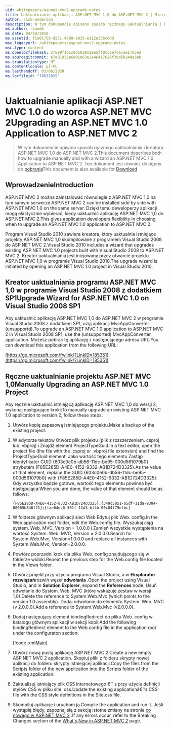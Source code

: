 ```yaml
---
uid: whitepapers/aspnet-mvc2-upgrade-notes
title: Uaktualnianie aplikacji ASP.NET MVC 1,0 do ASP.NET MVC 2 | Microsoft Docs
author: rick-anderson
description: W tym dokumencie opisano sposób ręcznego uaktualniania i kreatora ASP.NET MVC 1,0 do ASP.NET MVC 2. Ten dokument jest również dostępny dla d...
ms.author: riande
ms.date: 04/08/2010
ms.assetid: f1a01759-d251-4b09-8835-e112e336c6dd
msc.legacyurl: /whitepapers/aspnet-mvc2-upgrade-notes
msc.type: content
ms.openlocfilehash: 27589f1b1c9d5038118e5ff0cc2e7cecae17d5ed
ms.sourcegitcommit: e7e91932a6e91a63e2e46417626f39d6b244a3ab
ms.translationtype: MT
ms.contentlocale: pl-PL
ms.lasthandoff: 03/06/2020
ms.locfileid: "78637019"
---
```

# <a name="upgrading-an-aspnet-mvc-10-application-to-aspnet-mvc-2"></a><span data-ttu-id="6a2e9-104">Uaktualnianie aplikacji ASP.NET MVC 1.0 do wzorca ASP.NET MVC 2</span><span class="sxs-lookup"><span data-stu-id="6a2e9-104">Upgrading an ASP.NET MVC 1.0 Application to ASP.NET MVC 2</span></span>

> <span data-ttu-id="6a2e9-105">W tym dokumencie opisano sposób ręcznego uaktualniania i kreatora ASP.NET MVC 1,0 do ASP.NET MVC 2.</span><span class="sxs-lookup"><span data-stu-id="6a2e9-105">This document describes both how to upgrade manually and with a wizard an ASP.NET MVC 1.0 Application to ASP.NET MVC 2.</span></span> <span data-ttu-id="6a2e9-106">Ten dokument jest również dostępny do [pobrania](https://download.microsoft.com/download/F/1/6/F16F9AF9-8EF4-4845-BC97-639791D5699C/MVC2-Upgrade-Notes.pdf)</span><span class="sxs-lookup"><span data-stu-id="6a2e9-106">This document is also available for [Download](https://download.microsoft.com/download/F/1/6/F16F9AF9-8EF4-4845-BC97-639791D5699C/MVC2-Upgrade-Notes.pdf)</span></span>

## <a name="introduction"></a><span data-ttu-id="6a2e9-107">Wprowadzenie</span><span class="sxs-lookup"><span data-stu-id="6a2e9-107">Introduction</span></span>

<span data-ttu-id="6a2e9-108">ASP.NET MVC 2 można zainstalować równolegle z ASP.NET MVC 1,0 na tym samym serwerze.</span><span class="sxs-lookup"><span data-stu-id="6a2e9-108">ASP.NET MVC 2 can be installed side by side with ASP.NET MVC 1.0 on the same server.</span></span> <span data-ttu-id="6a2e9-109">Dzięki temu deweloperzy aplikacji mogą elastycznie wybierać, kiedy uaktualnić aplikację ASP.NET MVC 1,0 do ASP.NET MVC 2.</span><span class="sxs-lookup"><span data-stu-id="6a2e9-109">This gives application developers flexibility in choosing when to upgrade an ASP.NET MVC 1.0 application to ASP.NET MVC 2.</span></span>

<span data-ttu-id="6a2e9-110">Program Visual Studio 2010 zawiera kreatora, który uaktualnia istniejące projekty ASP.NET MVC 1,0 skompilowane z programem Visual Studio 2008 do ASP.NET MVC 2.</span><span class="sxs-lookup"><span data-stu-id="6a2e9-110">Visual Studio 2010 includes a wizard that upgrades existing ASP.NET MVC 1.0 projects built with Visual Studio 2008 to ASP.NET MVC 2.</span></span> <span data-ttu-id="6a2e9-111">Kreator uaktualniania jest inicjowany przez otwarcie projektu ASP.NET MVC 1,0 w programie Visual Studio 2010.</span><span class="sxs-lookup"><span data-stu-id="6a2e9-111">The upgrade wizard is initiated by opening an ASP.NET MVC 1.0 project in Visual Studio 2010.</span></span>

## <a name="upgrade-wizard-for-aspnet-mvc-10-on-visual-studio-2008-sp1"></a><span data-ttu-id="6a2e9-112">Kreator uaktualniania programu ASP.NET MVC 1,0 w programie Visual Studio 2008 z dodatkiem SP1</span><span class="sxs-lookup"><span data-stu-id="6a2e9-112">Upgrade Wizard for ASP.NET MVC 1.0 on Visual Studio 2008 SP1</span></span>

<span data-ttu-id="6a2e9-113">Aby uaktualnić aplikację ASP.NET MVC 1,0 do ASP.NET MVC 2 w programie Visual Studio 2008 z dodatkiem SP1, użyj aplikacji MvcAppConverter (unsupportd).</span><span class="sxs-lookup"><span data-stu-id="6a2e9-113">To upgrade an ASP.NET MVC 1.0 application to ASP.NET MVC 2 in Visual Studio 2008 SP1, use the (unsupported) MvcAppConverter application.</span></span> <span data-ttu-id="6a2e9-114">Możesz pobrać tę aplikację z następującego adresu URL:</span><span class="sxs-lookup"><span data-stu-id="6a2e9-114">You can download this application from the following URL:</span></span>

[https://go.microsoft.com/fwlink/?LinkID=185351](https://go.microsoft.com/fwlink/?LinkID=185351)

## <a name="manually-upgrading-an-aspnet-mvc-10-project"></a><span data-ttu-id="6a2e9-115">Ręczne uaktualnianie projektu ASP.NET MVC 1,0</span><span class="sxs-lookup"><span data-stu-id="6a2e9-115">Manually Upgrading an ASP.NET MVC 1.0 Project</span></span>

<span data-ttu-id="6a2e9-116">Aby ręcznie uaktualnić istniejącą aplikację ASP.NET MVC 1,0 do wersji 2, wykonaj następujące kroki:</span><span class="sxs-lookup"><span data-stu-id="6a2e9-116">To manually upgrade an existing ASP.NET MVC 1.0 application to version 2, follow these steps:</span></span>

1. <span data-ttu-id="6a2e9-117">Utwórz kopię zapasową istniejącego projektu.</span><span class="sxs-lookup"><span data-stu-id="6a2e9-117">Make a backup of the existing project.</span></span>
2. <span data-ttu-id="6a2e9-118">W edytorze tekstów Otwórz plik projektu (plik z rozszerzeniem. csproj lub. vbproj) i Znajdź element ProjectTypeGuid.</span><span class="sxs-lookup"><span data-stu-id="6a2e9-118">In a text editor, open the project file (the file with the .csproj or .vbproj file extension) and find the ProjectTypeGuid element.</span></span> <span data-ttu-id="6a2e9-119">Jako wartość tego elementu Zastąp identyfikator GUID {603c0e0b-db56-11dc-be95-000d561079b0} atrybutem {F85E285D-A4E0-4152-9332-AB1D724D3325}.</span><span class="sxs-lookup"><span data-stu-id="6a2e9-119">As the value of that element, replace the GUID {603c0e0b-db56-11dc-be95-000d561079b0} with {F85E285D-A4E0-4152-9332-AB1D724D3325}.</span></span> <span data-ttu-id="6a2e9-120">Gdy wszystko będzie gotowe, wartość tego elementu powinna być następująca:</span><span class="sxs-lookup"><span data-stu-id="6a2e9-120">When you are done, the value of that element should be as follows:</span></span> 

    `{F85E285D-A4E0-4152-9332-AB1D724D3325};{349c5851-65df-11da-9384-00065b846f21};{fae04ec0-301f-11d3-bf4b-00c04f79efbc}`
3. <span data-ttu-id="6a2e9-121">W folderze głównym aplikacji sieci Web Edytuj plik Web. config.</span><span class="sxs-lookup"><span data-stu-id="6a2e9-121">In the Web application root folder, edit the Web.config file.</span></span> <span data-ttu-id="6a2e9-122">Wyszukaj ciąg system. Web. MVC, Version = 1.0.0.0 i Zamień wszystkie wystąpienia na wartość System. Web. MVC, Version = 2.0.0.0.</span><span class="sxs-lookup"><span data-stu-id="6a2e9-122">Search for System.Web.Mvc, Version=1.0.0.0 and replace all instances with System.Web.Mvc, Version=2.0.0.0.</span></span>
4. <span data-ttu-id="6a2e9-123">Powtórz poprzedni krok dla pliku Web. config znajdującego się w folderze widoki.</span><span class="sxs-lookup"><span data-stu-id="6a2e9-123">Repeat the previous step for the Web.config file located in the Views folder.</span></span>
5. <span data-ttu-id="6a2e9-124">Otwórz projekt przy użyciu programu Visual Studio, a w **Eksplorator rozwiązań**rozwiń węzeł **odwołania** .</span><span class="sxs-lookup"><span data-stu-id="6a2e9-124">Open the project using Visual Studio, and in **Solution Explorer**, expand the **References** node.</span></span> <span data-ttu-id="6a2e9-125">Usuń odwołanie do System. Web. MVC (które wskazuje zestaw w wersji 1,0).</span><span class="sxs-lookup"><span data-stu-id="6a2e9-125">Delete the reference to System.Web.Mvc (which points to the version 1.0 assembly).</span></span> <span data-ttu-id="6a2e9-126">Dodaj odwołanie do elementu System. Web. MVC (v 2.0.0.0).</span><span class="sxs-lookup"><span data-stu-id="6a2e9-126">Add a reference to System.Web.Mvc (v2.0.0.0).</span></span>
6. <span data-ttu-id="6a2e9-127">Dodaj następujący element bindingRedirect do pliku Web. config w katalogu głównym aplikacji w sekcji kopii:</span><span class="sxs-lookup"><span data-stu-id="6a2e9-127">Add the following bindingRedirect element to the Web.config file in the application root under the configuraton section:</span></span>   

    [!code-xml[Main](aspnet-mvc2-upgrade-notes/samples/sample1.xml)]
7. <span data-ttu-id="6a2e9-128">Utwórz nową pustą aplikację ASP.NET MVC 2.</span><span class="sxs-lookup"><span data-stu-id="6a2e9-128">Create a new empty ASP.NET MVC 2 application.</span></span> <span data-ttu-id="6a2e9-129">Skopiuj pliki z folderu skrypty nowej aplikacji do folderu skrypty istniejącej aplikacji.</span><span class="sxs-lookup"><span data-stu-id="6a2e9-129">Copy the files from the Scripts folder of the new application into the Scripts folder of the existing application.</span></span>
8. <span data-ttu-id="6a2e9-130">Zaktualizuj istniejący plik CSS internetowego €™ s przy użyciu definicji stylów CSS w pliku site. css.</span><span class="sxs-lookup"><span data-stu-id="6a2e9-130">Update the existing applicationâ€™s CSS file with the CSS style definitions in the Site.css file.</span></span>
9. <span data-ttu-id="6a2e9-131">Skompiluj aplikację i uruchom ją.</span><span class="sxs-lookup"><span data-stu-id="6a2e9-131">Compile the application and run it.</span></span> <span data-ttu-id="6a2e9-132">Jeśli wystąpią błędy, zapoznaj się z sekcją istotne zmiany na stronie [co nowego w ASP.NET MVC 2](https://go.microsoft.com/fwlink/?LinkID=185038) .</span><span class="sxs-lookup"><span data-stu-id="6a2e9-132">If any errors occur, refer to the Breaking Changes section of the [What's New in ASP.NET MVC 2](https://go.microsoft.com/fwlink/?LinkID=185038) page.</span></span>

